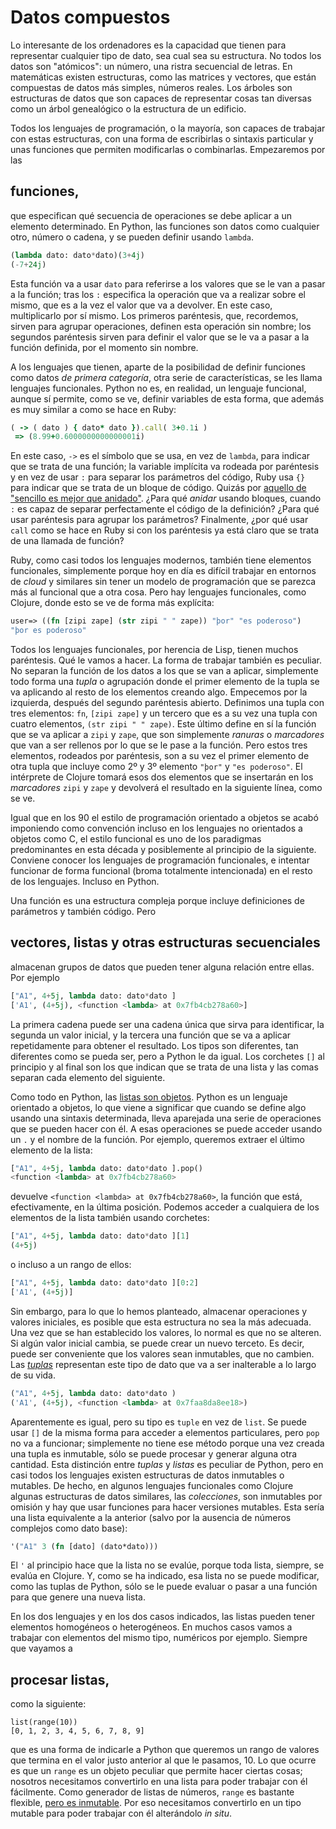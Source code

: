 # Datos compuestos

Lo interesante de los ordenadores es la capacidad que tienen para
representar cualquier tipo de dato, sea cual sea su estructura. No
todos los datos son "atómicos": un número, una ristra secuencial de
letras. En matemáticas existen estructuras, como las matrices y
vectores, que están compuestas de datos más simples, números
reales. Los árboles son estructuras de datos que son capaces de representar
cosas tan diversas como un árbol genealógico o la estructura de un
edificio. 

Todos los lenguajes de programación, o la mayoría, son capaces de
trabajar con estas estructuras, con una forma de escribirlas o
sintaxis particular y unas funciones que permiten modificarlas o
combinarlas. Empezaremos por las

## funciones,

que especifican qué secuencia de operaciones se debe aplicar a un
elemento determinado. En Python, las funciones son datos como
cualquier otro, número o cadena, y se pueden definir usando `lambda`. 

```Python
(lambda dato: dato*dato)(3+4j)
(-7+24j)
```

Esta función va a usar `dato` para referirse a los valores que se le
van a pasar a la función; tras los `:` especifica la operación que va
a realizar sobre el mismo, que es a la vez el valor que va a
devolver. En este caso, multiplicarlo por sí mismo. Los primeros
paréntesis, que, recordemos, sirven para agrupar operaciones, definen
esta operación sin nombre; los segundos paréntesis sirven para definir
el valor que se le va a pasar a la función definida, por el momento
sin nombre.

A los lenguajes que tienen, aparte de la posibilidad de definir
funciones como datos *de primera categoría*, otra serie de
características, se les llama lenguajes funcionales. Python no es, en
realidad, un lenguaje funcional, aunque sí permite, como se ve,
definir variables de esta forma, que además es muy similar a como se
hace en Ruby:

```Ruby
( -> ( dato ) { dato* dato }).call( 3+0.1i )
 => (8.99+0.6000000000000001i)
```

En este caso, `->` es el símbolo que se usa, en vez de `lambda`, para
indicar que se trata de una función; la variable implícita va rodeada
por paréntesis y en vez de usar `:` para separar los parámetros del
código, Ruby usa `{}` para indicar que se trata de un bloque de
código. Quizás
por
[aquello de "sencillo es mejor que anidado"](https://hipertextual.com/2011/02/zen-python). ¿Para
qué *anidar* usando bloques, cuando `:` es capaz de separar
perfectamente el código de la definición? ¿Para qué usar paréntesis
para agrupar los parámetros? Finalmente, ¿por qué usar `call` como se
hace en Ruby si con los paréntesis ya está claro que se trata de una
llamada de función?

Ruby, como casi todos los lenguajes modernos, también tiene elementos
funcionales, simplemente porque hoy en día es difícil trabajar en
entornos de *cloud* y similares sin tener un modelo de programación
que se parezca más al funcional que a otra cosa. Pero hay lenguajes
funcionales, como Clojure, donde esto se ve de forma más explícita:

```Clojure
user=> ((fn [zipi zape] (str zipi " " zape)) "þor" "es poderoso")
"þor es poderoso"
```

Todos los lenguajes funcionales, por herencia de Lisp, tienen muchos
paréntesis. Qué le vamos a hacer. La forma de trabajar también es
peculiar. No separan la función de los datos a los que se van a
aplicar, simplemente todo forma una *tupla* o agrupación donde el
primer elemento de la tupla se va aplicando al resto de los elementos
creando algo. Empecemos por la izquierda, después del segundo
paréntesis abierto. Definimos una tupla con tres elementos: `fn`,
`[zipi zape]` y un tercero que es a su vez una tupla con cuatro
elementos, `(str zipi " " zape)`. Este último define en sí la función
que se va aplicar a `zipi` y `zape`, que son simplemente *ranuras* o
*marcadores* que van a ser rellenos por lo que se le pase a la
función. Pero estos tres elementos, rodeados por paréntesis, son a su
vez el primer elemento de otra tupla que incluye como 2º y 3º
elemento `"þor"` y `"es poderoso"`. El intérprete de Clojure tomará
esos dos elementos que se insertarán en los *marcadores* `zipi` y
`zape` y devolverá el resultado en la siguiente línea, como se ve.

Igual que en los 90 el estilo de programación orientado a objetos se
acabó imponiendo como convención incluso en los lenguajes no
orientados a objetos como C, el estilo funcional es uno de los
paradigmas predominantes en esta década y posiblemente al principio de
la siguiente. Conviene conocer los lenguajes de programación
funcionales, e intentar funcionar de forma funcional (broma totalmente
intencionada) en el resto de los lenguajes. Incluso en Python. 

Una función es una estructura compleja porque incluye definiciones de
parámetros y también código. Pero

## vectores, listas y otras estructuras secuenciales

almacenan grupos de datos que pueden tener alguna relación
entre ellas. Por ejemplo

```Python
["A1", 4+5j, lambda dato: dato*dato ]
['A1', (4+5j), <function <lambda> at 0x7fb4cb278a60>]
```

La primera cadena puede ser una cadena única que sirva para
identificar, la segunda un valor inicial, y la tercera una función que
se va a aplicar repetidamente para obtener el resultado. Los tipos son
diferentes, tan diferentes como se pueda ser, pero a Python le da
igual. Los corchetes `[]` al principio y al final son los que indican
que se trata de una lista y las comas separan cada elemento del
siguiente. 

Como todo en Python,
las
[listas son objetos](https://docs.python.org/2/tutorial/datastructures.html). Python
es un lenguaje orientado a objetos, lo que viene a significar que
cuando se define algo usando una sintaxis determinada, lleva aparejada
una serie de operaciones que se pueden hacer con él. A esas
operaciones se puede acceder usando un `.` y el nombre de la
función. Por ejemplo, queremos extraer el último elemento de la lista:

```Python
["A1", 4+5j, lambda dato: dato*dato ].pop()
<function <lambda> at 0x7fb4cb278a60>
```

devuelve `<function <lambda> at 0x7fb4cb278a60>`, la función que está,
efectivamente, en la última posición. Podemos acceder a cualquiera de
los elementos de la lista también usando corchetes:

```Python
["A1", 4+5j, lambda dato: dato*dato ][1]
(4+5j)
```

o incluso a un rango de ellos:

```Python
["A1", 4+5j, lambda dato: dato*dato ][0:2]
['A1', (4+5j)]
```

Sin embargo, para lo que lo hemos planteado, almacenar operaciones y
valores iniciales, es posible que esta estructura no sea la más
adecuada. Una vez que se han establecido los valores, lo normal es que
no se alteren. Si algún valor inicial cambia, se puede crear un nuevo
terceto. Es decir, puede ser conveniente que los valores sean
inmutables, que no
cambien. Las
[*tuplas*](http://openbookproject.net/thinkcs/python/english3e/tuples.html) representan
este tipo de dato que va a ser inalterable a lo largo de su vida. 

```Python
("A1", 4+5j, lambda dato: dato*dato )
('A1', (4+5j), <function <lambda> at 0x7faa8da8ee18>)
```

Aparentemente es igual, pero su tipo es `tuple` en vez de `list`. Se
puede usar `[]` de la misma forma para acceder a elementos
particulares, pero `pop` no va a funcionar; simplemente no tiene ese
método porque una vez creada una tupla es inmutable, sólo se puede
procesar y generar alguna otra cantidad. Esta distinción entre
*tuplas* y *listas* es peculiar de Python, pero en casi todos los
lenguajes existen estructuras de datos inmutables o mutables. De
hecho, en algunos lenguajes funcionales como Clojure algunas
estructuras de datos similares, las *colecciones*, son inmutables por
omisión y hay que usar funciones para hacer versiones mutables. Esta
sería una lista equivalente a la anterior (salvo por la ausencia de
números complejos como dato base):

```Clojure
'("A1" 3 (fn [dato] (dato*dato)))
```

El `'` al principio hace que la lista no se evalúe, porque toda lista,
siempre, se evalúa en Clojure. Y, como se ha indicado, esa lista no se puede modificar, como
las tuplas de Python, sólo se le puede evaluar o pasar a una función
para que genere una nueva lista. 

En los dos lenguajes y en los dos casos indicados, las listas pueden
tener elementos homogéneos o heterogéneos. En muchos casos vamos a
trabajar con elementos del mismo tipo, numéricos por ejemplo. Siempre
que vayamos a

## procesar listas,

como la siguiente:
```
list(range(10))
[0, 1, 2, 3, 4, 5, 6, 7, 8, 9]
```

que es una forma de indicarle a Python que queremos un rango de
valores que termina en el valor justo anterior al que le
pasamos, 10. Lo que ocurre es que un `range` es un objeto peculiar que
permite hacer ciertas cosas; nosotros necesitamos convertirlo en una
lista para poder trabajar con él fácilmente. Como generador de listas
de números, `range` es bastante flexible,
[pero es inmutable](http://www.mclibre.org/consultar/python/lecciones/python_range.html). Por
eso necesitamos convertirlo en un tipo mutable para poder trabajar con
él alterándolo *in situ*. 







